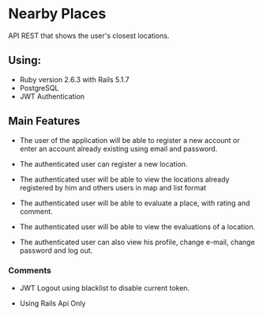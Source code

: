 # Nearby Places

API REST that shows the user's closest locations.

## Using: 
- Ruby version 2.6.3 with Rails 5.1.7
- PostgreSQL
- JWT Authentication

## Main Features

- The user of the application will be able to register a new account or enter an account already existing using email and password.

- The authenticated user can register a new location.

- The authenticated user will be able to view the locations already registered by him and others users in map and list format

- The authenticated user will be able to evaluate a place, with rating and comment.

- The authenticated user will be able to view the evaluations of a location.

- The authenticated user can also view his profile, change e-mail, change password and log out.

### Comments

- JWT Logout using blacklist to disable current token.

- Using Rails Api Only
